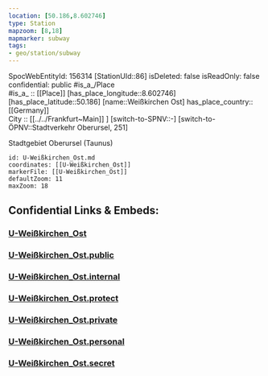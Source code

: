 ```yaml
---
location: [50.186,8.602746] 
type: Station 
mapzoom: [8,18] 
mapmarker: subway 
tags:
- geo/station/subway
---
```

SpocWebEntityId: 156314
[StationUId::86] 
isDeleted: false
isReadOnly: false
confidential: public
#is_a_/Place  
#is_a_ :: [[Place]] 
[has_place_longitude::8.602746] 
[has_place_latitude::50.186] 
[name::Weißkirchen Ost] 
has_place_country:: [[Germany]]  
City :: [[../../Frankfurt~Main]] ] 
[switch-to-SPNV::-] 
[switch-to-ÖPNV::Stadtverkehr Oberursel, 251] 

Stadtgebiet Oberursel (Taunus)

```leaflet
id: U-Weißkirchen_Ost.md
coordinates: [[U-Weißkirchen_Ost]] 
markerFile: [[U-Weißkirchen_Ost]] 
defaultZoom: 11 
maxZoom: 18
```


## Confidential Links & Embeds: 

### [U-Weißkirchen_Ost](/_Standards/Earth/Continent/Europe/Europe~Central/Germany/Germany~West/Hessen/counties~Hessen/Frankfurt~Main/Stations-FFM~U/U-Weißkirchen_Ost.md) 

### [U-Weißkirchen_Ost.public](/_public/Earth/Continent/Europe/Europe~Central/Germany/Germany~West/Hessen/counties~Hessen/Frankfurt~Main/Stations-FFM~U/U-Weißkirchen_Ost.public.md) 

### [U-Weißkirchen_Ost.internal](/_internal/Earth/Continent/Europe/Europe~Central/Germany/Germany~West/Hessen/counties~Hessen/Frankfurt~Main/Stations-FFM~U/U-Weißkirchen_Ost.internal.md) 

### [U-Weißkirchen_Ost.protect](/_protect/Earth/Continent/Europe/Europe~Central/Germany/Germany~West/Hessen/counties~Hessen/Frankfurt~Main/Stations-FFM~U/U-Weißkirchen_Ost.protect.md) 

### [U-Weißkirchen_Ost.private](/_private/Earth/Continent/Europe/Europe~Central/Germany/Germany~West/Hessen/counties~Hessen/Frankfurt~Main/Stations-FFM~U/U-Weißkirchen_Ost.private.md) 

### [U-Weißkirchen_Ost.personal](/_personal/Earth/Continent/Europe/Europe~Central/Germany/Germany~West/Hessen/counties~Hessen/Frankfurt~Main/Stations-FFM~U/U-Weißkirchen_Ost.personal.md) 

### [U-Weißkirchen_Ost.secret](/_secret/Earth/Continent/Europe/Europe~Central/Germany/Germany~West/Hessen/counties~Hessen/Frankfurt~Main/Stations-FFM~U/U-Weißkirchen_Ost.secret.md)

